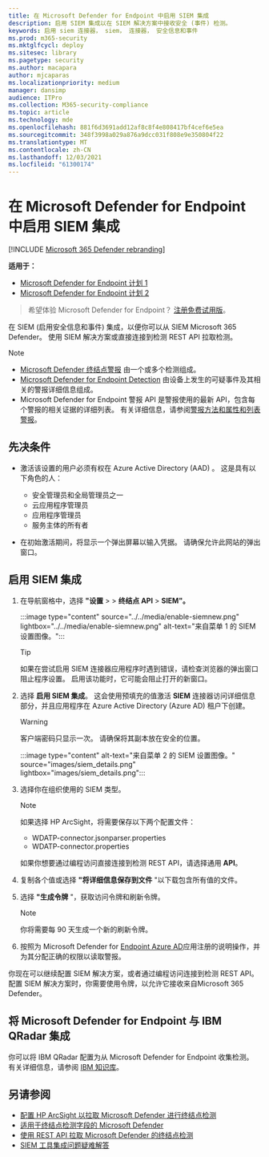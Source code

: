 ```yaml
---
title: 在 Microsoft Defender for Endpoint 中启用 SIEM 集成
description: 启用 SIEM 集成以在 SIEM 解决方案中接收安全 (事件) 检测。
keywords: 启用 siem 连接器， siem， 连接器， 安全信息和事件
ms.prod: m365-security
ms.mktglfcycl: deploy
ms.sitesec: library
ms.pagetype: security
ms.author: macapara
author: mjcaparas
ms.localizationpriority: medium
manager: dansimp
audience: ITPro
ms.collection: M365-security-compliance
ms.topic: article
ms.technology: mde
ms.openlocfilehash: 881f6d3691add12af8c8f4e808417bf4cef6e5ea
ms.sourcegitcommit: 348f3998a029a876a9dcc031f808e9e350804f22
ms.translationtype: MT
ms.contentlocale: zh-CN
ms.lasthandoff: 12/03/2021
ms.locfileid: "61300174"
---
```

# <a name="enable-siem-integration-in-microsoft-defender-for-endpoint"></a>在 Microsoft Defender for Endpoint 中启用 SIEM 集成

[!INCLUDE [Microsoft 365 Defender rebranding](../../includes/microsoft-defender.md)]

**适用于：**
- [Microsoft Defender for Endpoint 计划 1](https://go.microsoft.com/fwlink/?linkid=2154037)
- [Microsoft Defender for Endpoint 计划 2](https://go.microsoft.com/fwlink/?linkid=2154037)

> 希望体验 Microsoft Defender for Endpoint？ [注册免费试用版](https://signup.microsoft.com/create-account/signup?products=7f379fee-c4f9-4278-b0a1-e4c8c2fcdf7e&ru=https://aka.ms/MDEp2OpenTrial?ocid=docs-wdatp-enablesiem-abovefoldlink)。

在 SIEM (启用安全信息和事件) 集成，以便你可以从 SIEM Microsoft 365 Defender。 使用 SIEM 解决方案或直接连接到检测 REST API 拉取检测。

> [!NOTE]
>
> - [Microsoft Defender 终结点警报](alerts.md) 由一个或多个检测组成。
> - [Microsoft Defender for Endpoint Detection](api-portal-mapping.md) 由设备上发生的可疑事件及其相关的警报详细信息组成。
> - Microsoft Defender for Endpoint 警报 API 是警报使用的最新 API，包含每个警报的相关证据的详细列表。 有关详细信息，请参阅[警报方法和属性和](alerts.md)[列表警报](get-alerts.md)。

## <a name="prerequisites"></a>先决条件

- 激活该设置的用户必须有权在 Azure Active Directory (AAD) 。 这是具有以下角色的人：

  - 安全管理员和全局管理员之一
  - 云应用程序管理员
  -  应用程序管理员
  - 服务主体的所有者

- 在初始激活期间，将显示一个弹出屏幕以输入凭据。 请确保允许此网站的弹出窗口。

## <a name="enabling-siem-integration"></a>启用 SIEM 集成

1. 在导航窗格中，选择 **"设置** \>  \> **终结点 API** \> **SIEM"。**

   :::image type="content" source="../../media/enable-siemnew.png" lightbox="../../media/enable-siemnew.png" alt-text="来自菜单 1 的 SIEM 设置图像。":::

   > [!TIP]
   > 如果在尝试启用 SIEM 连接器应用程序时遇到错误，请检查浏览器的弹出窗口阻止程序设置。 启用该功能时，它可能会阻止打开的新窗口。

2. 选择 **启用 SIEM 集成**。 这会使用预填充的值激活 **SIEM** 连接器访问详细信息部分，并且应用程序在 Azure Active Directory (Azure AD) 租户下创建。

    > [!WARNING]
    > 客户端密码只显示一次。 请确保将其副本放在安全的位置。

    :::image type="content" alt-text="来自菜单 2 的 SIEM 设置图像。" source="images/siem_details.png" lightbox="images/siem_details.png":::

3. 选择你在组织使用的 SIEM 类型。

   > [!NOTE]
   > 如果选择 HP ArcSight，将需要保存以下两个配置文件：
   >
   > - WDATP-connector.jsonparser.properties
   > - WDATP-connector.properties

   如果你想要通过编程访问直接连接到检测 REST API，请选择通用 **API**。

4. 复制各个值或选择 **"将详细信息保存到文件** "以下载包含所有值的文件。

5. 选择 **"生成令牌** "，获取访问令牌和刷新令牌。

   > [!NOTE]
   > 你将需要每 90 天生成一个新的刷新令牌。

6. 按照为 Microsoft Defender for [Endpoint Azure AD](/microsoft-365/security/defender-endpoint/exposed-apis-create-app-webapp)应用注册的说明操作，并为其分配正确的权限以读取警报。

你现在可以继续配置 SIEM 解决方案，或者通过编程访问连接到检测 REST API。 配置 SIEM 解决方案时，你需要使用令牌，以允许它接收来自Microsoft 365 Defender。

## <a name="integrate-microsoft-defender-for-endpoint-with-ibm-qradar"></a>将 Microsoft Defender for Endpoint 与 IBM QRadar 集成

你可以将 IBM QRadar 配置为从 Microsoft Defender for Endpoint 收集检测。 有关详细信息，请参阅 [IBM 知识库](https://www.ibm.com/docs/en/qsip/7.3.2?topic=quick-start-guide)。

## <a name="see-also"></a>另请参阅

- [配置 HP ArcSight 以拉取 Microsoft Defender 进行终结点检测](configure-arcsight.md)
- [适用于终结点检测字段的 Microsoft Defender](api-portal-mapping.md)
- [使用 REST API 拉取 Microsoft Defender 的终结点检测](pull-alerts-using-rest-api.md)
- [SIEM 工具集成问题疑难解答](troubleshoot-siem.md)
